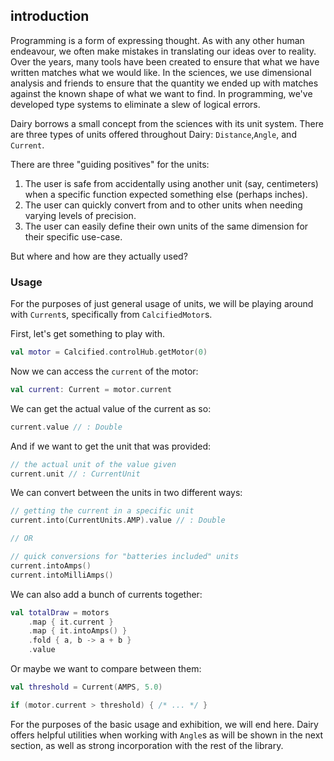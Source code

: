 ## introduction

Programming is a form of expressing thought. As with any other human endeavour,
we often make mistakes in translating our ideas over to reality. Over the years,
many tools have been created to ensure that what we have written matches what we
would like. In the sciences, we use dimensional analysis and friends to ensure
that the quantity we ended up with matches against the known shape of what we
want to find. In programming, we've developed type systems to eliminate a slew
of logical errors.

Dairy borrows a small concept from the sciences with its unit system. There are
three types of units offered throughout Dairy: `Distance`,`Angle`, and `Current`.

There are three "guiding positives" for the units:
1. The user is safe from accidentally using another unit (say, centimeters)
   when a specific function expected something else (perhaps inches).
2. The user can quickly convert from and to other units when needing varying
   levels of precision.
3. The user can easily define their own units of the same dimension for
   their specific use-case.

But where and how are they actually used?

### Usage

For the purposes of just general usage of units, we will be playing around
with `Current`s, specifically from `CalcifiedMotor`s.

First, let's get something to play with.
```kt
val motor = Calcified.controlHub.getMotor(0)
```

Now we can access the `current` of the motor:
```kt
val current: Current = motor.current
```

We can get the actual value of the current as so:
```kt
current.value // : Double
```

And if we want to get the unit that was provided:
```kt
// the actual unit of the value given
current.unit // : CurrentUnit
```

We can convert between the units in two different ways:
```kt
// getting the current in a specific unit
current.into(CurrentUnits.AMP).value // : Double

// OR

// quick conversions for "batteries included" units
current.intoAmps()
current.intoMilliAmps()
```

We can also add a bunch of currents together:
```kt
val totalDraw = motors
    .map { it.current }
    .map { it.intoAmps() }
    .fold { a, b -> a + b }
    .value
```

Or maybe we want to compare between them:
```kt
val threshold = Current(AMPS, 5.0)

if (motor.current > threshold) { /* ... */ } 
```

For the purposes of the basic usage and exhibition, we will end here. Dairy
offers helpful utilities when working with `Angle`s as will be shown in the
next section, as well as strong incorporation with the rest of the library.